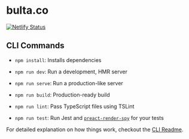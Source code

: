 # bulta.co

[![Netlify Status](https://api.netlify.com/api/v1/badges/9899e887-629f-44c9-8904-9e4c89b77494/deploy-status)](https://app.netlify.com/sites/bultaco/deploys)

## CLI Commands
*   `npm install`: Installs dependencies

*   `npm run dev`: Run a development, HMR server

*   `npm run serve`: Run a production-like server

*   `npm run build`: Production-ready build

*   `npm run lint`: Pass TypeScript files using TSLint

*   `npm run test`: Run Jest and [`preact-render-spy`](https://github.com/mzgoddard/preact-render-spy) for your tests


For detailed explanation on how things work, checkout the [CLI Readme](https://github.com/developit/preact-cli/blob/master/README.md).
